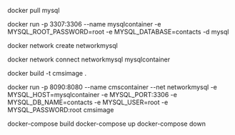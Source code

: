 <!-- Pull MySQL Image -->
docker pull mysql

<!-- Run Docker Container -->
docker run -p 3307:3306 --name mysqlcontainer -e MYSQL_ROOT_PASSWORD=root -e MYSQL_DATABASE=contacts -d mysql

<!-- Create network -->
docker network create networkmysql

<!-- Connect network -->
docker network connect networkmysql mysqlcontainer

<!-- Build Spring Boot Application Image -->
docker build -t cmsimage .

<!-- Run Spring Boot Application Container -->
docker run -p 8090:8080 --name cmscontainer --net networkmysql -e MYSQL_HOST=mysqlcontainer -e MYSQL_PORT:3306 -e MYSQL_DB_NAME=contacts -e MYSQL_USER=root -e MYSQL_PASSWORD:root cmsimage

<!-- OR USE docker-compose build -->
docker-compose build
docker-compose up
docker-compose down